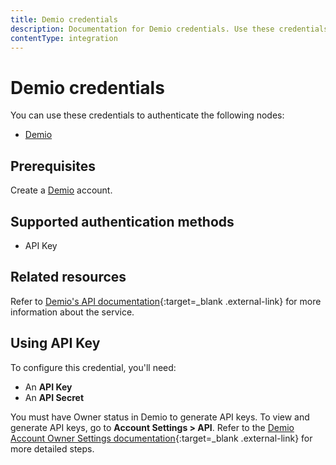 ```yaml
---
title: Demio credentials
description: Documentation for Demio credentials. Use these credentials to authenticate Demio in n8n, a workflow automation platform.
contentType: integration
---
```


# Demio credentials

You can use these credentials to authenticate the following nodes:

- [Demio](/integrations/builtin/app-nodes/n8n-nodes-base.demio/)


## Prerequisites

Create a [Demio](https://demio.com/) account.

## Supported authentication methods

- API Key

## Related resources

Refer to [Demio's API documentation](https://publicdemioapi.docs.apiary.io/#){:target=_blank .external-link} for more information about the service.

## Using API Key

To configure this credential, you'll need:

- An **API Key**
- An **API Secret**

You must have Owner status in Demio to generate API keys. To view and generate API keys, go to **Account Settings > API**. Refer to the [Demio Account Owner Settings documentation](https://help.demio.com/en/articles/6456716-account-owner-settings){:target=_blank .external-link} for more detailed steps.


